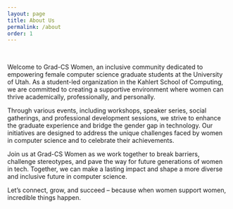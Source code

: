 ```yaml
---
layout: page
title: About Us
permalink: /about
order: 1
---
```

</br>

Welcome to Grad-CS Women, an inclusive community dedicated to empowering female computer science graduate students at the University of Utah. As a student-led organization in the Kahlert School of Computing, we are committed to creating a supportive environment where women can thrive academically, professionally, and personally.

Through various events, including workshops, speaker series, social gatherings, and professional development sessions, we strive to enhance the graduate experience and bridge the gender gap in technology. Our initiatives are designed to address the unique challenges faced by women in computer science and to celebrate their achievements.

Join us at Grad-CS Women as we work together to break barriers, challenge stereotypes, and pave the way for future generations of women in tech. Together, we can make a lasting impact and shape a more diverse and inclusive future in computer science.

Let’s connect, grow, and succeed – because when women support women, incredible things happen.
